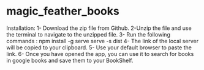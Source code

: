 # magic_feather_books

Installation: 
1- Download the zip file from Github. 
2-Unzip the file and use the terminal to navigate to the unzipped file. 
3- Run the following commands : 
npm install -g serve
serve -s dist 
4- The link of the local server will be copied to your clipboard. 
5- Use your default browser to paste the link. 
6- Once you have opened the app, you can use it to search for books in google books and save them to your BookShelf.